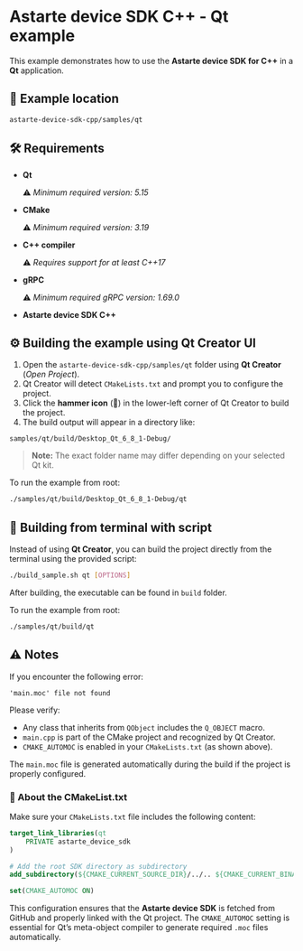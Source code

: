 <!-- (C) Copyright 2025, SECO Mind Srl

SPDX-License-Identifier: Apache-2.0 -->

# Astarte device SDK C++ - Qt example

This example demonstrates how to use the **Astarte device SDK for C++** in a **Qt** application.


## 📁 Example location

```
astarte-device-sdk-cpp/samples/qt
```


## 🛠️ Requirements

- **Qt**

  ⚠️ *Minimum required version: 5.15*

- **CMake**

    ⚠️ *Minimum required version: 3.19*

- **C++ compiler**

    ⚠️ *Requires support for at least C++17*

- **gRPC**

  ⚠️ *Minimum required gRPC version: 1.69.0*

- **Astarte device SDK C++**

## ⚙️ Building the example using Qt Creator UI

1. Open the `astarte-device-sdk-cpp/samples/qt` folder using **Qt Creator** (*Open Project*).
2. Qt Creator will detect `CMakeLists.txt` and prompt you to configure the project.
3. Click the **hammer icon** (🔨) in the lower-left corner of Qt Creator to build the project.
4. The build output will appear in a directory like:

```
samples/qt/build/Desktop_Qt_6_8_1-Debug/
```

> **Note:** The exact folder name may differ depending on your selected Qt kit.

To run the example from root:

```bash
./samples/qt/build/Desktop_Qt_6_8_1-Debug/qt
```

## 🧰 Building from terminal with script

Instead of using **Qt Creator**, you can build the project directly from the terminal using the
provided script:

```bash
./build_sample.sh qt [OPTIONS]
```

After building, the executable can be found in `build` folder.

To run the example from root:

```bash
./samples/qt/build/qt
```

## ⚠️ Notes

If you encounter the following error:

```
'main.moc' file not found
```

Please verify:

- Any class that inherits from `QObject` includes the `Q_OBJECT` macro.
- `main.cpp` is part of the CMake project and recognized by Qt Creator.
- `CMAKE_AUTOMOC` is enabled in your `CMakeLists.txt` (as shown above).

The `main.moc` file is generated automatically during the build if the project is properly
configured.

### 📄 About the CMakeList.txt

Make sure your `CMakeLists.txt` file includes the following content:

```cmake
target_link_libraries(qt
    PRIVATE astarte_device_sdk
)

# Add the root SDK directory as subdirectory
add_subdirectory(${CMAKE_CURRENT_SOURCE_DIR}/../.. ${CMAKE_CURRENT_BINARY_DIR}/lib_build)

set(CMAKE_AUTOMOC ON)
```

This configuration ensures that the **Astarte device SDK** is fetched from GitHub and properly
linked with the Qt project. The `CMAKE_AUTOMOC` setting is essential for Qt’s meta-object compiler
to generate required `.moc` files automatically.
